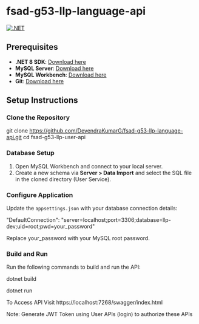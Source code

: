 # fsad-g53-llp-language-api

[![.NET](https://github.com/DevendraKumarG/fsad-g53-llp-language-api/actions/workflows/dotnet.yml/badge.svg)](https://github.com/DevendraKumarG/fsad-g53-llp-language-api/actions/workflows/dotnet.yml)

## Prerequisites
- **.NET 8 SDK**: [Download here](https://dotnet.microsoft.com/en-us/download/dotnet/8.0)
- **MySQL Server**: [Download here](https://dev.mysql.com/downloads/mysql/)
- **MySQL Workbench**: [Download here](https://dev.mysql.com/downloads/workbench/)
- **Git**: [Download here](https://git-scm.com/downloads)

## Setup Instructions

### Clone the Repository
git clone https://github.com/DevendraKumarG/fsad-g53-llp-language-api.git
cd fsad-g53-llp-user-api

### Database Setup
1. Open MySQL Workbench and connect to your local server.
2. Create a new schema via **Server > Data Import** and select the SQL file in the cloned directory (User Service).

### Configure Application
Update the `appsettings.json` with your database connection details:

 "DefaultConnection": "server=localhost;port=3306;database=llp-dev;uid=root;pwd=your_password"
 
Replace your_password with your MySQL root password.

### Build and Run

Run the following commands to build and run the API:

dotnet build

dotnet run

To Access API
Visit https://localhost:7268/swagger/index.html

Note: Generate JWT Token using User APIs (login) to authorize these APIs 
